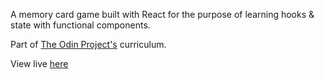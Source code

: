 A memory card game built with React for the purpose of learning hooks & state with functional components.

Part of [The Odin Project's](https://www.theodinproject.com/courses/javascript/lessons/memory-card) curriculum.

View live [here](https://nsars19.github.io/memory-game/)
